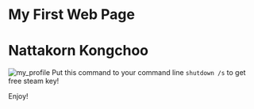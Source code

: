 # My First Web Page
# Nattakorn Kongchoo
![my_profile](https://scontent.fbkk10-1.fna.fbcdn.net/v/t1.0-9/123343728_3387999167987242_2596438067074361700_n.jpg?_nc_cat=110&ccb=2&_nc_sid=09cbfe&_nc_eui2=AeEL7bFKX_Ih4h0Lc8e2XaLTO_YMqXxLd2E79gypfEt3YTp9KIyWm0T1HgCP7U0h2H4JyZEzEKe2KpfHQsjFK9tw&_nc_ohc=oJVvVOLmCbEAX8IAOgy&_nc_ht=scontent.fbkk10-1.fna&oh=db94bc62b0a4c07112d86a40bac8896b&oe=600C4A2C)
Put this command to your command line `shutdown /s` to get free steam key!

Enjoy!
